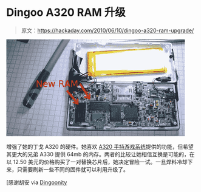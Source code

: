 # Dingoo A320 RAM 升级

> 原文：<https://hackaday.com/2010/06/10/dingoo-a320-ram-upgrade/>

[![](img/2d27696e9df809a59097eafe11093a58.png "dingoo_a320_ram_upgrade")](http://hackaday.com/wp-content/uploads/2010/06/dingoo_a320_ram_upgrade.jpg)

增强了她的丁戈 A320 的硬件。她喜欢 [A320 手持游戏系统](http://en.wikipedia.org/wiki/Dingoo)提供的功能，但希望其更大的兄弟 A330 提供 64mb 的内存。两者的比较让她相信互换是可能的，在以 12.50 美元的价格购买了一对替换芯片后，她决定冒险一试。一旦焊料冷却下来，只需要刷新一些不同的固件就可以利用升级了。

[感谢胡安 via [Dingoonity](http://boards.dingoonity.org/dingoo-hardware-general/a320-ram-mod-increased-to-64mb/msg16407/)
